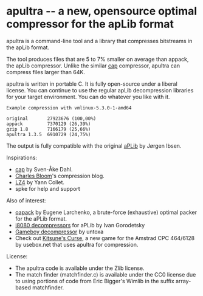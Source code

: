 apultra -- a new, opensource optimal compressor for the apLib format
====================================================================

apultra is a command-line tool and a library that compresses bitstreams in the apLib format. 

The tool produces files that are 5 to 7% smaller on average than appack, the apLib compressor. Unlike the similar [cap](https://github.com/svendahl/cap) compressor, apultra can compress files larger than 64K.

apultra is written in portable C. It is fully open-source under a liberal license. You can continue to use the regular apLib decompression libraries for your target environment. You can do whatever you like with it.

    Example compression with vmlinux-5.3.0-1-amd64

    original       27923676 (100,00%)
    appack         7370129 (26,39%)
    gzip 1.8       7166179 (25,66%)
    apultra 1.3.5  6910729 (24,75%)


The output is fully compatible with the original [aPLib](http://ibsensoftware.com/products_aPLib.html) by Jørgen Ibsen.

Inspirations:

 * [cap](https://github.com/svendahl/cap) by Sven-Åke Dahl. 
 * [Charles Bloom](http://cbloomrants.blogspot.com/)'s compression blog. 
 * [LZ4](https://github.com/lz4/lz4) by Yann Collet. 
 * spke for help and support

Also of interest:
 * [oapack](https://gitlab.com/eugene77/oapack) by Eugene Larchenko, a brute-force (exhaustive) optimal packer for the aPLib format. 
 * [i8080 decompressors](https://gitlab.com/ivagor/unapack) for aPLib by Ivan Gorodetsky
 * [Gameboy decompressor](https://github.com/untoxa/UnaPACK.GBZ80) by untoxa
 * Check out [Kitsune's Curse](https://www.usebox.net/jjm/kitsunes-curse/), a new game for the Amstrad CPC 464/6128 by usebox.net that uses apultra for compression.

License:

* The apultra code is available under the Zlib license.
* The match finder (matchfinder.c) is available under the CC0 license due to using portions of code from Eric Bigger's Wimlib in the suffix array-based matchfinder.
